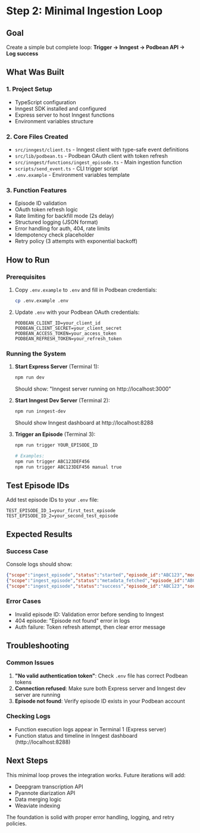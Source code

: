 # Step 2: Minimal Ingestion Loop

## Goal
Create a simple but complete loop: **Trigger → Inngest → Podbean API → Log success**

## What Was Built

### 1. Project Setup
- TypeScript configuration
- Inngest SDK installed and configured
- Express server to host Inngest functions
- Environment variables structure

### 2. Core Files Created
- `src/inngest/client.ts` - Inngest client with type-safe event definitions
- `src/lib/podbean.ts` - Podbean OAuth client with token refresh
- `src/inngest/functions/ingest_episode.ts` - Main ingestion function
- `scripts/send_event.ts` - CLI trigger script
- `.env.example` - Environment variables template

### 3. Function Features
- Episode ID validation
- OAuth token refresh logic
- Rate limiting for backfill mode (2s delay)
- Structured logging (JSON format)
- Error handling for auth, 404, rate limits
- Idempotency check placeholder
- Retry policy (3 attempts with exponential backoff)

## How to Run

### Prerequisites
1. Copy `.env.example` to `.env` and fill in Podbean credentials:
   ```bash
   cp .env.example .env
   ```

2. Update `.env` with your Podbean OAuth credentials:
   ```
   PODBEAN_CLIENT_ID=your_client_id
   PODBEAN_CLIENT_SECRET=your_client_secret
   PODBEAN_ACCESS_TOKEN=your_access_token
   PODBEAN_REFRESH_TOKEN=your_refresh_token
   ```

### Running the System

1. **Start Express Server** (Terminal 1):
   ```bash
   npm run dev
   ```
   Should show: "Inngest server running on http://localhost:3000"

2. **Start Inngest Dev Server** (Terminal 2):
   ```bash
   npm run inngest-dev
   ```
   Should show Inngest dashboard at http://localhost:8288

3. **Trigger an Episode** (Terminal 3):
   ```bash
   npm run trigger YOUR_EPISODE_ID

   # Examples:
   npm run trigger ABC123DEF456
   npm run trigger ABC123DEF456 manual true
   ```

## Test Episode IDs
Add test episode IDs to your `.env` file:
```
TEST_EPISODE_ID_1=your_first_test_episode
TEST_EPISODE_ID_2=your_second_test_episode
```

## Expected Results

### Success Case
Console logs should show:
```json
{"scope":"ingest_episode","status":"started","episode_id":"ABC123","mode":"backfill","force":false}
{"scope":"ingest_episode","status":"metadata_fetched","episode_id":"ABC123","title":"Episode Title","duration":3600}
{"scope":"ingest_episode","status":"success","episode_id":"ABC123","source":"podbean","mode":"backfill","processing_time_ms":1234}
```

### Error Cases
- Invalid episode ID: Validation error before sending to Inngest
- 404 episode: "Episode not found" error in logs
- Auth failure: Token refresh attempt, then clear error message

## Troubleshooting

### Common Issues
1. **"No valid authentication token"**: Check `.env` file has correct Podbean tokens
2. **Connection refused**: Make sure both Express server and Inngest dev server are running
3. **Episode not found**: Verify episode ID exists in your Podbean account

### Checking Logs
- Function execution logs appear in Terminal 1 (Express server)
- Function status and timeline in Inngest dashboard (http://localhost:8288)

## Next Steps
This minimal loop proves the integration works. Future iterations will add:
- Deepgram transcription API
- Pyannote diarization API
- Data merging logic
- Weaviate indexing

The foundation is solid with proper error handling, logging, and retry policies.
